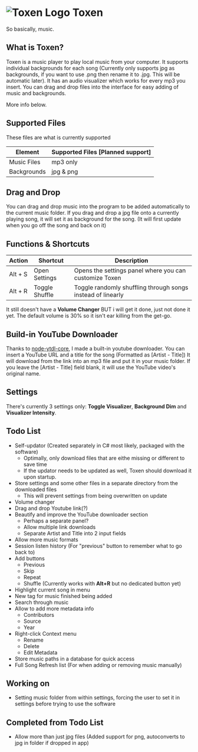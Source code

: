 # ![Toxen Logo](https://raw.githubusercontent.com/LucasionGS/Toxen/master/icon.ico) Toxen
So basically, music.
## What is Toxen?
Toxen is a music player to play local music from your computer. It supports individual backgrounds for each song (Currently only supports jpg as backgrounds, if you want to use .png then rename it to .jpg. This will be automatic later).
It has an audio visualizer which works for every mp3 you insert.
You can drag and drop files into the interface for easy adding of music and backgrounds.

More info below.

## Supported Files
These files are what is currently supported

| Element | Supported Files [Planned support] |
| --- | --- |
| Music Files | mp3 only |
| Backgrounds | jpg & png |

## Drag and Drop
   You can drag and drop music into the program to be added automatically to the current music folder.
   If you drag and drop a jpg file onto a currently playing song,
   it will set it as background for the song. (It will first update when you go off the song and back on it)

## Functions & Shortcuts

| Action | Shortcut | Description |
| --- | --- | --- |
| Alt + S | Open Settings | Opens the settings panel where you can customize Toxen |
| Alt + R | Toggle Shuffle | Toggle randomly shuffling through songs instead of linearly |

It still doesn't have a **Volume Changer** BUT i will get it done, just not done it yet. The default volume is 30% so it isn't ear killing from the get-go.

## Build-in YouTube Downloader
Thanks to [node-ytdl-core](https://github.com/fent/node-ytdl-core/issues), I made a built-in youtube downloader. You can insert a YouTube URL and a title for the song (Formatted as [Artist - Title])
It will download from the link into an mp3 file and put it in your music folder.
If you leave the [Artist - Title] field blank, it will use the YouTube video's original name.

## Settings
There's currently 3 settings only: **Toggle Visualizer**, **Background Dim** and **Visualizer Intensity**.

## Todo List
- Self-updator (Created separately in C# most likely, packaged with the software)
  - Optimally, only download files that are eithe missing or different to save time
  - If the updator needs to be updated as well, Toxen should download it upon startup.
- Store settings and some other files in a separate directory from the downloaded files
  - This will prevent settings from being overwritten on update
- Volume changer
- Drag and drop Youtube link(?)
- Beautify and improve the YouTube downloader section
  - Perhaps a separate panel?
  - Allow multiple link downloads
  - Separate Artist and Title into 2 input fields
- Allow more music formats
- Session listen history (For "previous" button to remember what to go back to)
- Add buttons
  - Previous
  - Skip
  - Repeat
  - Shuffle (Currently works with **Alt+R** but no dedicated button yet)
- Highlight current song in menu
- New tag for music finished being added
- Search through music
- Allow to add more metadata info
  - Contributors
  - Source
  - Year
- Right-click Context menu
  - Rename
  - Delete
  - Edit Metadata
- Store music paths in a database for quick access
- Full Song Refresh list (For when adding or removing music manually)

## Working on
- Setting music folder from within settings, forcing the user to set it in settings before trying to use the software

## Completed from Todo List
- Allow more than just jpg files (Added support for png, autoconverts to jpg in folder if dropped in app)

